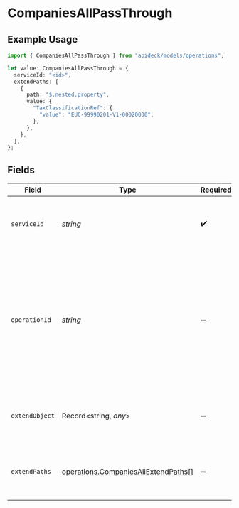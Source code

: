 # CompaniesAllPassThrough

## Example Usage

```typescript
import { CompaniesAllPassThrough } from "apideck/models/operations";

let value: CompaniesAllPassThrough = {
  serviceId: "<id>",
  extendPaths: [
    {
      path: "$.nested.property",
      value: {
        "TaxClassificationRef": {
          "value": "EUC-99990201-V1-00020000",
        },
      },
    },
  ],
};
```

## Fields

| Field                                                                                                                                                                       | Type                                                                                                                                                                        | Required                                                                                                                                                                    | Description                                                                                                                                                                 |
| --------------------------------------------------------------------------------------------------------------------------------------------------------------------------- | --------------------------------------------------------------------------------------------------------------------------------------------------------------------------- | --------------------------------------------------------------------------------------------------------------------------------------------------------------------------- | --------------------------------------------------------------------------------------------------------------------------------------------------------------------------- |
| `serviceId`                                                                                                                                                                 | *string*                                                                                                                                                                    | :heavy_check_mark:                                                                                                                                                          | Identifier for the service to which this pass_through should be applied.                                                                                                    |
| `operationId`                                                                                                                                                               | *string*                                                                                                                                                                    | :heavy_minus_sign:                                                                                                                                                          | Optional identifier for a workflow operation to which this pass_through should be applied. This is useful for Unify calls that are making more than one downstream request. |
| `extendObject`                                                                                                                                                              | Record<string, *any*>                                                                                                                                                       | :heavy_minus_sign:                                                                                                                                                          | Simple object allowing any properties for direct extension.                                                                                                                 |
| `extendPaths`                                                                                                                                                               | [operations.CompaniesAllExtendPaths](../../models/operations/companiesallextendpaths.md)[]                                                                                  | :heavy_minus_sign:                                                                                                                                                          | Array of objects for structured data modifications via paths.                                                                                                               |